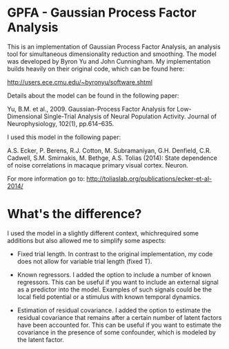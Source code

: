GPFA - Gaussian Process Factor Analysis
=======================================

This is an implementation of Gaussian Process Factor Analysis,
an analysis tool for simultaneous dimensionality reduction and
smoothing.  The model was developed by Byron Yu and John
Cunningham.  My implementation builds heavily on their original
code, which can be found here: 

http://users.ece.cmu.edu/~byronyu/software.shtml

Details about the model can be found in the following paper: 

Yu, B.M. et al., 2009. Gaussian-Process Factor Analysis for
Low-Dimensional Single-Trial Analysis of Neural Population
Activity. Journal of Neurophysiology, 102(1), pp.614–635.

I used this model in the following paper:

A.S. Ecker, P. Berens, R.J. Cotton, M. Subramaniyan, G.H. Denfield,
C.R. Cadwell, S.M. Smirnakis, M. Bethge, A.S. Tolias (2014): State
dependence of noise correlations in macaque primary visual cortex.
Neuron.

For more information go to: 
http://toliaslab.org/publications/ecker-et-al-2014/


What's the difference?
======================

I used the model in a slightly different context, whichrequired
some additions but also allowed me to simplify some aspects:

* Fixed trial length. In contrast to the original implementation, 
  my code does not allow for variable trial length (fixed T).

* Known regressors. I added the option to include a number of
  known regressors. This can be useful if you want to include an
  external signal as a predictor into the model. Examples of such
  signals could be the local field potential or a stimulus with
  known temporal dynamics.

* Estimation of residual covariance. I added the option to
  estimate the residual covariance that remains after a certain
  number of latent factors have been accounted for. This can be
  useful if you want to estimate the covariance in the presence
  of some confounder, which is modeled by the latent factor.
